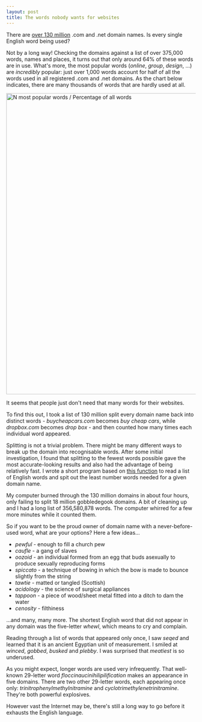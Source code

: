 ```yaml
---
layout: post
title: The words nobody wants for websites
---
```


There are [over 130 million](http://www.verisigninc.com/en_US/channel-resources/domain-registry-products/zone-file-information/index.xhtml) .com and .net domain names. Is every single English word being used?

Not by a long way! Checking the domains against a list of over 375,000 words, names and places, it turns out that only around 64% of these words are in use. What's more, the most popular words (*online*, *group*, *design*, ...) are *incredibly* popular: just over 1,000 words account for half of all the words used in all registered .com and .net domains. As the chart below indicates, there are many thousands of words that are hardly used at all.

<img src="{{ site.baseurl }}/images/N-most-popular.png" alt="N most popular words / Percentage of all words" style="width: 800px;"/>

It seems that people just don't need that many words for their websites.

To find this out, I took a list of 130 million split every domain name back into distinct words - *buycheapcars.com* becomes *buy cheap cars*, while *dropbox.com* becomes *drop box* - and then counted how many times each individual word appeared. 

Splitting is not a trivial problem. There might be many different ways to break up the domain into recognisable words. After some initial investigation, I found that splitting to the fewest words possible gave the most accurate-looking results and also had the advantage of being relatively fast. I wrote a short program based on [this function](https://github.com/ajcr/string-splitter/blob/master/splitter.py) to read a list of English words and spit out the least number words needed for a given domain name.

My computer burned through the 130 million domains in about four hours, only failing to split 18 million gobbledegook domains. A bit of cleaning up and I had a long list of 356,580,878 words. The computer whirred for a few more minutes while it counted them.

So if you want to be the proud owner of domain name with a never-before-used word, what are your options? Here a few ideas...

- *pewful* - enough to fill a church pew
- *caufle* - a gang of slaves
- *oozoid* - an individual formed from an egg that buds asexually to produce sexually reproducing forms
- *spiccato* - a technique of bowing in which the bow is made to bounce slightly from the string
- *tawtie* - matted or tangled (Scottish)
- *acidology* - the science of surgical appliances
- *tappoon* -  a piece of wood/sheet metal fitted into a ditch to dam the water
- *cenosity* - filthiness

...and many, many more. The shortest English word that did not appear in any domain was the five-letter *whewl*, which means to cry and complain. 

Reading through a list of words that appeared only once, I saw *seqed* and learned that it is an ancient Egyptian unit of measurement. I smiled at *winced*, *gobbed*, *busked* and *plebby*. I was surprised that *meatiest* is so underused.

As you might expect, longer words are used very infrequently. That well-known 29-letter word *floccinaucinihilipilification* makes an appearance in five domains. There are two other 29-letter words, each appearing once only: *trinitrophenylmethylnitramine* and *cyclotrimethylenetrinitramine*. They're both powerful explosives.

However vast the Internet may be, there's still a long way to go before it exhausts the English language.
